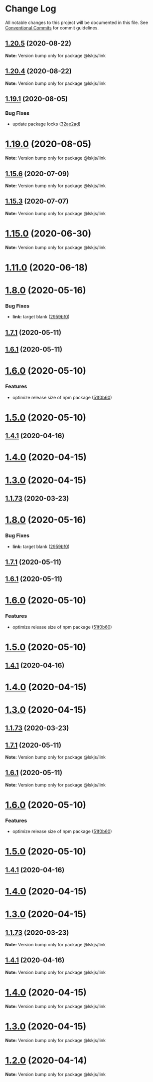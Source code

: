 # Change Log

All notable changes to this project will be documented in this file.
See [Conventional Commits](https://conventionalcommits.org) for commit guidelines.

## [1.20.5](https://github.com/lskjs/ux/tree/master/packages/link/compare/v1.20.4...v1.20.5) (2020-08-22)

**Note:** Version bump only for package @lskjs/link





## [1.20.4](https://github.com/lskjs/ux/tree/master/packages/link/compare/v1.20.3...v1.20.4) (2020-08-22)

**Note:** Version bump only for package @lskjs/link





## [1.19.1](https://github.com/lskjs/ux/tree/master/packages/link/compare/v1.19.0...v1.19.1) (2020-08-05)


### Bug Fixes

* update package locks ([32ae2ad](https://github.com/lskjs/ux/tree/master/packages/link/commit/32ae2ad9cfd0d1024ecc610f046acc8b01997ff2))





# [1.19.0](https://github.com/lskjs/ux/tree/master/packages/link/compare/v1.18.4...v1.19.0) (2020-08-05)

**Note:** Version bump only for package @lskjs/link





## [1.15.6](https://github.com/lskjs/ux/tree/master/packages/link/compare/v1.15.5...v1.15.6) (2020-07-09)

**Note:** Version bump only for package @lskjs/link





## [1.15.3](https://github.com/lskjs/ux/tree/master/packages/link/compare/v1.15.2...v1.15.3) (2020-07-07)

**Note:** Version bump only for package @lskjs/link





# [1.15.0](https://github.com/lskjs/ux/tree/master/packages/link/compare/v1.14.0...v1.15.0) (2020-06-30)

**Note:** Version bump only for package @lskjs/link





# [1.11.0](https://github.com/lskjs/ux/tree/master/packages/link/compare/v1.1.100...v1.11.0) (2020-06-18)



# [1.8.0](https://github.com/lskjs/ux/tree/master/packages/link/compare/v1.1.97...v1.8.0) (2020-05-16)


### Bug Fixes

* **link:** target blank ([2959bf0](https://github.com/lskjs/ux/tree/master/packages/link/commit/2959bf065bab97ce4a39b6dd352fb2c3a36ec27e))



## [1.7.1](https://github.com/lskjs/ux/tree/master/packages/link/compare/v1.6.1...v1.7.1) (2020-05-11)



## [1.6.1](https://github.com/lskjs/ux/tree/master/packages/link/compare/v1.6.0...v1.6.1) (2020-05-11)



# [1.6.0](https://github.com/lskjs/ux/tree/master/packages/link/compare/v1.5.0...v1.6.0) (2020-05-10)


### Features

* optimize release size of npm package ([51f0b60](https://github.com/lskjs/ux/tree/master/packages/link/commit/51f0b60a4a471b0b1da9232105a4cf23b720ec8c))



# [1.5.0](https://github.com/lskjs/ux/tree/master/packages/link/compare/v1.1.94...v1.5.0) (2020-05-10)



## [1.4.1](https://github.com/lskjs/ux/tree/master/packages/link/compare/v1.4.0...v1.4.1) (2020-04-16)



# [1.4.0](https://github.com/lskjs/ux/tree/master/packages/link/compare/v1.3.0...v1.4.0) (2020-04-15)



# [1.3.0](https://github.com/lskjs/ux/tree/master/packages/link/compare/v1.1.76...v1.3.0) (2020-04-15)



## [1.1.73](https://github.com/lskjs/ux/tree/master/packages/link/compare/v1.1.72...v1.1.73) (2020-03-23)





# [1.8.0](https://github.com/lskjs/ux/tree/master/packages/link/compare/v1.1.97...v1.8.0) (2020-05-16)


### Bug Fixes

* **link:** target blank ([2959bf0](https://github.com/lskjs/ux/tree/master/packages/link/commit/2959bf065bab97ce4a39b6dd352fb2c3a36ec27e))



## [1.7.1](https://github.com/lskjs/ux/tree/master/packages/link/compare/v1.6.1...v1.7.1) (2020-05-11)



## [1.6.1](https://github.com/lskjs/ux/tree/master/packages/link/compare/v1.6.0...v1.6.1) (2020-05-11)



# [1.6.0](https://github.com/lskjs/ux/tree/master/packages/link/compare/v1.5.0...v1.6.0) (2020-05-10)


### Features

* optimize release size of npm package ([51f0b60](https://github.com/lskjs/ux/tree/master/packages/link/commit/51f0b60a4a471b0b1da9232105a4cf23b720ec8c))



# [1.5.0](https://github.com/lskjs/ux/tree/master/packages/link/compare/v1.1.94...v1.5.0) (2020-05-10)



## [1.4.1](https://github.com/lskjs/ux/tree/master/packages/link/compare/v1.4.0...v1.4.1) (2020-04-16)



# [1.4.0](https://github.com/lskjs/ux/tree/master/packages/link/compare/v1.3.0...v1.4.0) (2020-04-15)



# [1.3.0](https://github.com/lskjs/ux/tree/master/packages/link/compare/v1.1.76...v1.3.0) (2020-04-15)



## [1.1.73](https://github.com/lskjs/ux/tree/master/packages/link/compare/v1.1.72...v1.1.73) (2020-03-23)





## [1.7.1](https://github.com/lskjs/ux/tree/master/packages/link/compare/v1.6.1...v1.7.1) (2020-05-11)

**Note:** Version bump only for package @lskjs/link





## [1.6.1](https://github.com/lskjs/ux/tree/master/packages/link/compare/v1.6.0...v1.6.1) (2020-05-11)

**Note:** Version bump only for package @lskjs/link





# [1.6.0](https://github.com/lskjs/ux/tree/master/packages/link/compare/v1.5.0...v1.6.0) (2020-05-10)


### Features

* optimize release size of npm package ([51f0b60](https://github.com/lskjs/ux/tree/master/packages/link/commit/51f0b60a4a471b0b1da9232105a4cf23b720ec8c))





# [1.5.0](https://github.com/lskjs/ux/tree/master/packages/link/compare/v1.1.94...v1.5.0) (2020-05-10)



## [1.4.1](https://github.com/lskjs/ux/tree/master/packages/link/compare/v1.4.0...v1.4.1) (2020-04-16)



# [1.4.0](https://github.com/lskjs/ux/tree/master/packages/link/compare/v1.3.0...v1.4.0) (2020-04-15)



# [1.3.0](https://github.com/lskjs/ux/tree/master/packages/link/compare/v1.1.76...v1.3.0) (2020-04-15)



## [1.1.73](https://github.com/lskjs/ux/tree/master/packages/link/compare/v1.1.72...v1.1.73) (2020-03-23)

**Note:** Version bump only for package @lskjs/link





## [1.4.1](https://github.com/lskjs/ux/tree/master/packages/link/compare/v1.4.0...v1.4.1) (2020-04-16)

**Note:** Version bump only for package @lskjs/link





# [1.4.0](https://github.com/lskjs/ux/tree/master/packages/link/compare/v1.3.0...v1.4.0) (2020-04-15)

**Note:** Version bump only for package @lskjs/link





# [1.3.0](https://github.com/lskjs/ux/tree/master/packages/link/compare/v1.1.76...v1.3.0) (2020-04-15)

**Note:** Version bump only for package @lskjs/link





# [1.2.0](https://github.com/lskjs/ux/tree/master/packages/link/compare/v1.1.76...v1.2.0) (2020-04-14)

**Note:** Version bump only for package @lskjs/link
